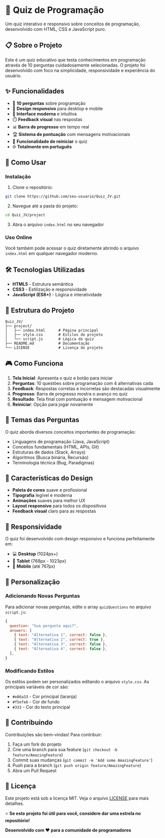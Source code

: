 # 🧠 Quiz de Programação

Um quiz interativo e responsivo sobre conceitos de programação, desenvolvido com HTML, CSS e JavaScript puro.

## 📋 Sobre o Projeto

Este é um quiz educativo que testa conhecimentos em programação através de 10 perguntas cuidadosamente selecionadas. O projeto foi desenvolvido com foco na simplicidade, responsividade e experiência do usuário.

## ✨ Funcionalidades

- 🎯 **10 perguntas** sobre programação
- 📱 **Design responsivo** para desktop e mobile
- 🎨 **Interface moderna** e intuitiva
- ⏱️ **Feedback visual** nas respostas
- 📊 **Barra de progresso** em tempo real
- 🏆 **Sistema de pontuação** com mensagens motivacionais
- 🔄 **Funcionalidade de reiniciar** o quiz
- 🌐 **Totalmente em português**

## 🚀 Como Usar

### Instalação

1. Clone o repositório:
```bash
git clone https://github.com/seu-usuario/Quiz_JV.git
```

2. Navegue até a pasta do projeto:
```bash
cd Quiz_JV/project
```

3. Abra o arquivo `index.html` no seu navegador

### Uso Online

Você também pode acessar o quiz diretamente abrindo o arquivo `index.html` em qualquer navegador moderno.

## 🛠️ Tecnologias Utilizadas

- **HTML5** - Estrutura semântica
- **CSS3** - Estilização e responsividade
- **JavaScript (ES6+)** - Lógica e interatividade

## 📁 Estrutura do Projeto

```
Quiz_JV/
├── project/
│   ├── index.html      # Página principal
│   ├── style.css       # Estilos do projeto
│   └── script.js       # Lógica do quiz
├── README.md           # Documentação
└── LICENSE             # Licença do projeto
```

## 🎮 Como Funciona

1. **Tela Inicial**: Apresenta o quiz e botão para iniciar
2. **Perguntas**: 10 questões sobre programação com 4 alternativas cada
3. **Feedback**: Respostas corretas e incorretas são destacadas visualmente
4. **Progresso**: Barra de progresso mostra o avanço no quiz
5. **Resultado**: Tela final com pontuação e mensagem motivacional
6. **Reiniciar**: Opção para jogar novamente

## 🎯 Temas das Perguntas

O quiz aborda diversos conceitos importantes de programação:

- Linguagens de programação (Java, JavaScript)
- Conceitos fundamentais (HTML, APIs, Git)
- Estruturas de dados (Stack, Arrays)
- Algoritmos (Busca binária, Recursão)
- Terminologia técnica (Bug, Paradigmas)

## 🎨 Características do Design

- **Paleta de cores** suave e profissional
- **Tipografia** legível e moderna
- **Animações** suaves para melhor UX
- **Layout responsivo** para todos os dispositivos
- **Feedback visual** claro para as respostas

## 📱 Responsividade

O quiz foi desenvolvido com design responsivo e funciona perfeitamente em:

- 💻 **Desktop** (1024px+)
- 📱 **Tablet** (768px - 1023px)
- 📱 **Mobile** (até 767px)

## 🔧 Personalização

### Adicionando Novas Perguntas

Para adicionar novas perguntas, edite o array `quizQuestions` no arquivo `script.js`:

```javascript
{
  question: "Sua pergunta aqui?",
  answers: [
    { text: "Alternativa 1", correct: false },
    { text: "Alternativa 2", correct: true },
    { text: "Alternativa 3", correct: false },
    { text: "Alternativa 4", correct: false },
  ],
}
```

### Modificando Estilos

Os estilos podem ser personalizados editando o arquivo `style.css`. As principais variáveis de cor são:

- `#e86a33` - Cor principal (laranja)
- `#f5efe6` - Cor de fundo
- `#333` - Cor do texto principal

## 🤝 Contribuindo

Contribuições são bem-vindas! Para contribuir:

1. Faça um fork do projeto
2. Crie uma branch para sua feature (`git checkout -b feature/AmazingFeature`)
3. Commit suas mudanças (`git commit -m 'Add some AmazingFeature'`)
4. Push para a branch (`git push origin feature/AmazingFeature`)
5. Abra um Pull Request

## 📄 Licença

Este projeto está sob a licença MIT. Veja o arquivo [LICENSE](LICENSE) para mais detalhes.

⭐ **Se este projeto foi útil para você, considere dar uma estrela no repositório!**


**Desenvolvido com ❤️ para a comunidade de programadores**
